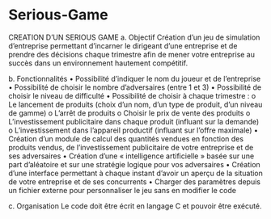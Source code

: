 # Serious-Game

CREATION D’UN SERIOUS GAME
a.	Objectif
Création d’un jeu de simulation d’entreprise permettant d’incarner le dirigeant d’une entreprise et de prendre des décisions chaque trimestre afin de mener votre entreprise au succès dans un environnement hautement compétitif.

b.	Fonctionnalités
  •	Possibilité d’indiquer le nom du joueur et de l’entreprise
  •	Possibilité de choisir le nombre d’adversaires (entre 1 et 3)
  •	Possibilité de choisir le niveau de difficulté
  •	Possibilité de choisir à chaque trimestre :
   o	Le lancement de produits (choix d’un nom, d’un type de produit, d’un niveau de gamme)
   o	L’arrêt de produits
   o	Choisir le prix de vente des produits
   o	L’investissement publicitaire dans chaque produit (influant sur la demande)
    o	L’investissement dans l’appareil productif (influant sur l’offre maximale)
  •	Création d’un module de calcul des quantités vendues en fonction des produits vendus, de l’investissement publicitaire de votre entreprise  et de ses adversaires
  •	Création d’une « intelligence artificielle » basée sur une part d’aléatoire et sur une stratégie logique pour vos adversaires
  •	Création d’une interface permettant à chaque instant d’avoir un aperçu de la situation de votre entreprise et de ses concurrents
  •	Charger des paramètres depuis un fichier externe pour personnaliser le jeu sans en modifier le code

c.	Organisation
Le code doit être écrit en langage C et pouvoir être exécuté.



